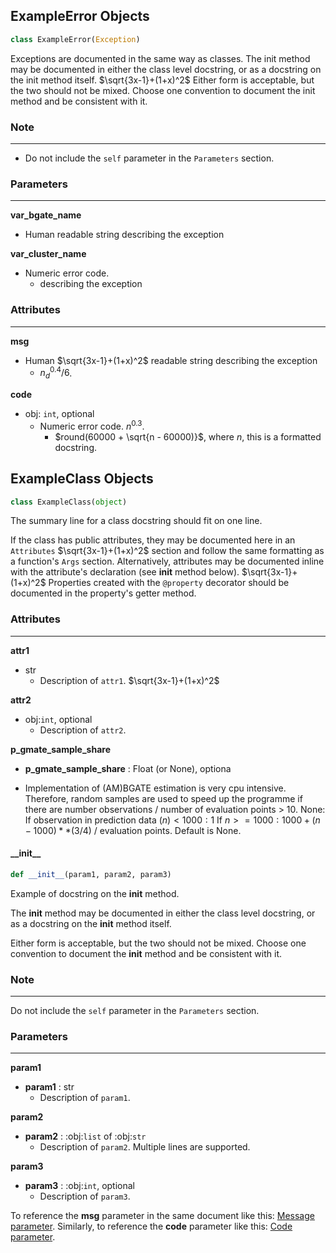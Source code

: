 <a id="numpy_ex_cross_ref.ExampleError"></a>

## ExampleError Objects

```python
class ExampleError(Exception)
```

Exceptions are documented in the same way as classes.
The init method may be documented in either the class level
docstring, or as a docstring on the init method itself. $`\sqrt{3x-1}+(1+x)^2`$
Either form is acceptable, but the two should not be mixed. Choose one
convention to document the init method and be consistent with it.

### Note
----
-  Do not include the `self` parameter in the ``Parameters`` section.

### Parameters
----------      
<a id="var_bgate_name"><strong>var_bgate_name</strong></a> 
-  Human readable string describing the exception 

<a id="var_cluster_name"><strong>var_cluster_name</strong></a>
-  Numeric error code.
    -  describing the exception

### Attributes
----------      
<a id="msg"><strong>msg</strong></a>
  - Human $\sqrt{3x-1}+(1+x)^2$ readable string describing the exception
    - $n_d^{0.4}/6$.

<a id="code"><strong>code</strong></a>
- obj: `int`, optional
  - Numeric error code. $n^{0.3}$.
    - $round(60000 + \sqrt{n - 60000)}$, where $n$, this is a formatted docstring.

<a id="numpy_ex_cross_ref.ExampleClass"></a>

## ExampleClass Objects

```python
class ExampleClass(object)
```

The summary line for a class docstring should fit on one line.

 If the class has public attributes, they may be documented here
 in an ``Attributes`` $`\sqrt{3x-1}+(1+x)^2`$ section and follow the same formatting as a
 function's ``Args`` section. Alternatively, attributes may be documented
 inline with the attribute's declaration (see __init__ method below).
 $`\sqrt{3x-1}+(1+x)^2`$
 Properties created with the ``@property`` decorator should be documented
 in the property's getter method.

 ### Attributes
 ----------
 <a id="attr1"><strong>attr1</strong></a>
 - str
     - Description of `attr1`. $`\sqrt{3x-1}+(1+x)^2`$

 <a id="attr2"><strong>attr2</strong></a>
 - obj:`int`, optional
   - Description of `attr2`.

 <a id="p_gmate_sample_share"><strong>p_gmate_sample_share</strong></a>
 - **p_gmate_sample_share** : Float (or None), optiona

-  Implementation of (AM)BGATE estimation is very cpu intensive.
 Therefore, random samples are used to speed up the programme if
 there are number observations  / number of evaluation points > 10.
 None: If observation in prediction data $(n) < 1000: 1$
       If $n >= 1000: 1000 + (n-1000)**(3/4)$ / evaluation points.
 Default is None.

<a id="numpy_ex_cross_ref.ExampleClass.__init__"></a>

#### \_\_init\_\_

```python
def __init__(param1, param2, param3)
```

Example of docstring on the __init__ method.

The __init__ method may be documented in either the class level
docstring, or as a docstring on the __init__ method itself.

Either form is acceptable, but the two should not be mixed. Choose one
convention to document the __init__ method and be consistent with it.

### Note
----
Do not include the `self` parameter in the ``Parameters`` section.

### Parameters
----------
<a id="param1"><strong>param1</strong></a>
-  **param1** : str
   -  Description of `param1`.

<a id="param2"><strong>param2</strong></a>
-  **param2** : :obj:`list` of :obj:`str`
   -  Description of `param2`. Multiple lines are supported.

<a id="param3"><strong>param3</strong></a>
-  **param3** : :obj:`int`, optional
   -  Description of `param3`.

To reference the **msg** parameter in the same document like this: [Message parameter](#msg).
Similarly, to reference the **code** parameter like this: [Code parameter](#code).
